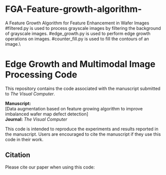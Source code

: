 # FGA-Feature-growth-algorithm-
A Feature Growth Algorithm for Feature Enhancement in Wafer Images
#filtered.py is used to process grayscale images by filtering the background of grayscale images.
#edge_growth.py is used to perform edge growth operations on images.
#counter_fill.py is used to fill the contours of an image.\\
# Edge Growth and Multimodal Image Processing Code

This repository contains the code associated with the manuscript submitted to *The Visual Computer*. 

**Manuscript:**  
[Data augmentation based on feature growing algorithm to improve imbalanced wafer map defect detection]  
**Journal:** *The Visual Computer*  

This code is intended to reproduce the experiments and results reported in the manuscript. Users are encouraged to cite the manuscript if they use this code in their work.

## Citation

Please cite our paper when using this code:



